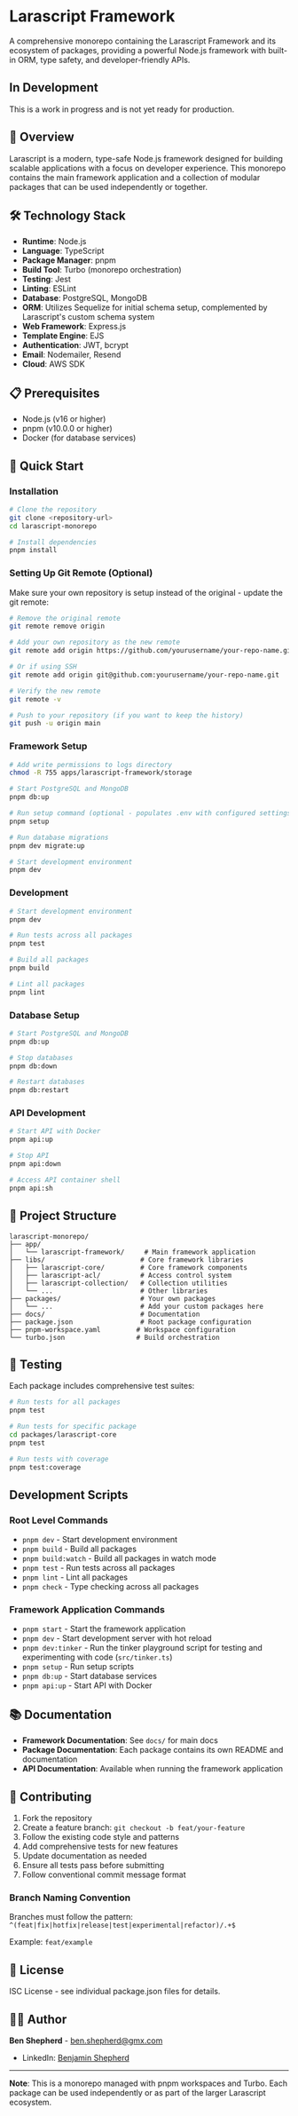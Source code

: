 # Larascript Framework

A comprehensive monorepo containing the Larascript Framework and its ecosystem of packages, providing a powerful Node.js framework with built-in ORM, type safety, and developer-friendly APIs.

## In Development

This is a work in progress and is not yet ready for production.

## 🚀 Overview

Larascript is a modern, type-safe Node.js framework designed for building scalable applications with a focus on developer experience. This monorepo contains the main framework application and a collection of modular packages that can be used independently or together.


## 🛠️ Technology Stack

- **Runtime**: Node.js
- **Language**: TypeScript
- **Package Manager**: pnpm
- **Build Tool**: Turbo (monorepo orchestration)
- **Testing**: Jest
- **Linting**: ESLint
- **Database**: PostgreSQL, MongoDB
- **ORM**: Utilizes Sequelize for initial schema setup, complemented by Larascript's custom schema system
- **Web Framework**: Express.js
- **Template Engine**: EJS
- **Authentication**: JWT, bcrypt
- **Email**: Nodemailer, Resend
- **Cloud**: AWS SDK

## 📋 Prerequisites

- Node.js (v16 or higher)
- pnpm (v10.0.0 or higher)
- Docker (for database services)

## 🚀 Quick Start

### Installation

```bash
# Clone the repository
git clone <repository-url>
cd larascript-monorepo

# Install dependencies
pnpm install
```

### Setting Up Git Remote (Optional)

Make sure your own repository is setup instead of the original - update the git remote:

```bash
# Remove the original remote
git remote remove origin

# Add your own repository as the new remote
git remote add origin https://github.com/yourusername/your-repo-name.git

# Or if using SSH
git remote add origin git@github.com:yourusername/your-repo-name.git

# Verify the new remote
git remote -v

# Push to your repository (if you want to keep the history)
git push -u origin main
```

### Framework Setup

```bash
# Add write permissions to logs directory
chmod -R 755 apps/larascript-framework/storage

# Start PostgreSQL and MongoDB
pnpm db:up

# Run setup command (optional - populates .env with configured settings)
pnpm setup

# Run database migrations
pnpm dev migrate:up

# Start development environment
pnpm dev
```

### Development

```bash
# Start development environment
pnpm dev

# Run tests across all packages
pnpm test

# Build all packages
pnpm build

# Lint all packages
pnpm lint
```

### Database Setup

```bash
# Start PostgreSQL and MongoDB
pnpm db:up

# Stop databases
pnpm db:down

# Restart databases
pnpm db:restart
```

### API Development

```bash
# Start API with Docker
pnpm api:up

# Stop API
pnpm api:down

# Access API container shell
pnpm api:sh
```

## 📁 Project Structure

```
larascript-monorepo/
├── app/
│   └── larascript-framework/     # Main framework application
├── libs/                        # Core framework libraries
│   ├── larascript-core/         # Core framework components
│   ├── larascript-acl/          # Access control system
│   ├── larascript-collection/   # Collection utilities
│   └── ...                      # Other libraries
├── packages/                    # Your own packages
│   └── ...                      # Add your custom packages here
├── docs/                        # Documentation
├── package.json                 # Root package configuration
├── pnpm-workspace.yaml         # Workspace configuration
└── turbo.json                  # Build orchestration
```

## 🧪 Testing

Each package includes comprehensive test suites:

```bash
# Run tests for all packages
pnpm test

# Run tests for specific package
cd packages/larascript-core
pnpm test

# Run tests with coverage
pnpm test:coverage
```

##  Development Scripts

### Root Level Commands
- `pnpm dev` - Start development environment
- `pnpm build` - Build all packages
- `pnpm build:watch` - Build all packages in watch mode
- `pnpm test` - Run tests across all packages
- `pnpm lint` - Lint all packages
- `pnpm check` - Type checking across all packages

### Framework Application Commands
- `pnpm start` - Start the framework application
- `pnpm dev` - Start development server with hot reload
- `pnpm dev:tinker` - Run the tinker playground script for testing and experimenting with code (`src/tinker.ts`)
- `pnpm setup` - Run setup scripts
- `pnpm db:up` - Start database services
- `pnpm api:up` - Start API with Docker

## 📚 Documentation

- **Framework Documentation**: See `docs/` for main docs
- **Package Documentation**: Each package contains its own README and documentation
- **API Documentation**: Available when running the framework application

## 🤝 Contributing

1. Fork the repository
2. Create a feature branch: `git checkout -b feat/your-feature`
3. Follow the existing code style and patterns
4. Add comprehensive tests for new features
5. Update documentation as needed
6. Ensure all tests pass before submitting
7. Follow conventional commit message format

### Branch Naming Convention
Branches must follow the pattern: `^(feat|fix|hotfix|release|test|experimental|refactor)/.+$`

Example: `feat/example`

## 📄 License

ISC License - see individual package.json files for details.

## 👨‍💻 Author

**Ben Shepherd** - ben.shepherd@gmx.com

- LinkedIn: [Benjamin Shepherd](https://www.linkedin.com/in/benjamin-programmer/)

---

**Note**: This is a monorepo managed with pnpm workspaces and Turbo. Each package can be used independently or as part of the larger Larascript ecosystem.
